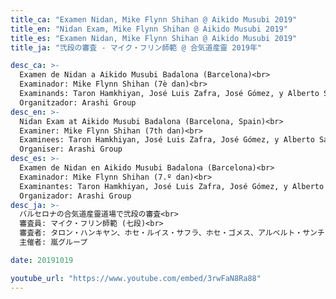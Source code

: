 ```yaml
---
title_ca: "Examen Nidan, Mike Flynn Shihan @ Aikido Musubi 2019"
title_en: "Nidan Exam, Mike Flynn Shihan @ Aikido Musubi 2019"
title_es: "Examen Nidan, Mike Flynn Shihan @ Aikido Musubi 2019"
title_ja: "弐段の審査 - マイク・フリン師範 @ 合気道産靈 2019年"

desc_ca: >-
  Examen de Nidan a Aikido Musubi Badalona (Barcelona)<br>
  Examinador: Mike Flynn Shihan (7è dan)<br>
  Examinands: Taron Hamkhiyan, José Luis Zafra, José Gómez, y Alberto Sancho<br>
  Organitzador: Arashi Group
desc_en: >-
  Nidan Exam at Aikido Musubi Badalona (Barcelona, Spain)<br>
  Examiner: Mike Flynn Shihan (7th dan)<br>
  Examinees: Taron Hamkhiyan, José Luis Zafra, José Gómez, y Alberto Sancho<br>
  Organiser: Arashi Group
desc_es: >-
  Examen de Nidan en Aikido Musubi Badalona (Barcelona)<br>
  Examinador: Mike Flynn Shihan (7.º dan)<br>
  Examinantes: Taron Hamkhiyan, José Luis Zafra, José Gómez, y Alberto Sancho<br>
  Organizador: Arashi Group
desc_ja: >-
  バルセロナの合気道産靈道場で弐段の審査<br>
  審査員: マイク・フリン師範 (七段)<br>
  審査者: タロン・ハンキヤン、ホセ・ルイス・サフラ、ホセ・ゴメス、アルベルト・サンチョ<br>
  主催者: 嵐グループ

date: 20191019

youtube_url: "https://www.youtube.com/embed/3rwFaN8Ra88"
---
```

